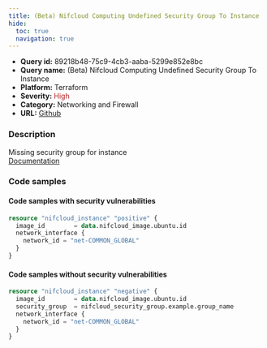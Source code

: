 ```yaml
---
title: (Beta) Nifcloud Computing Undefined Security Group To Instance
hide:
  toc: true
  navigation: true
---
```


<style>
  .highlight .hll {
    background-color: #ff171742;
  }
  .md-content {
    max-width: 1100px;
    margin: 0 auto;
  }
</style>

-   **Query id:** 89218b48-75c9-4cb3-aaba-5299e852e8bc
-   **Query name:** (Beta) Nifcloud Computing Undefined Security Group To Instance
-   **Platform:** Terraform
-   **Severity:** <span style="color:#bb2124">High</span>
-   **Category:** Networking and Firewall
-   **URL:** [Github](https://github.com/Checkmarx/kics/tree/master/assets/queries/terraform/nifcloud/computing_instance_security_group_undefined)

### Description
Missing security group for instance<br>
[Documentation](https://registry.terraform.io/providers/nifcloud/nifcloud/latest/docs/resources/instance#security_group)

### Code samples
#### Code samples with security vulnerabilities
```tf title="Positive test num. 1 - tf file" hl_lines="1"
resource "nifcloud_instance" "positive" {
  image_id        = data.nifcloud_image.ubuntu.id
  network_interface {
    network_id = "net-COMMON_GLOBAL"
  }
}

```


#### Code samples without security vulnerabilities
```tf title="Negative test num. 1 - tf file"
resource "nifcloud_instance" "negative" {
  image_id        = data.nifcloud_image.ubuntu.id
  security_group  = nifcloud_security_group.example.group_name
  network_interface {
    network_id = "net-COMMON_GLOBAL"
  }
}

```
